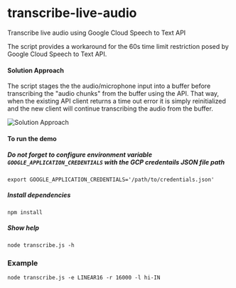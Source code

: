 # transcribe-live-audio
Transcribe live audio using Google Cloud Speech to Text API

The script provides a workaround for the 60s time limit restriction posed by Google Cloud Speech to Text API. 

#### Solution Approach
The script stages the the audio/microphone input into a buffer before transcribing the "audio chunks" from the buffer using the API. That way, when the existing API client returns a time out error it is simply reinitialized and the new client will continue transcribing the audio from the buffer. 

![Solution Approach](https://user-images.githubusercontent.com/20769938/44086324-cd92736e-9fd9-11e8-8f48-4165fcfeabe6.png)

#### To run the demo

##### Do not forget to configure environment variable `GOOGLE_APPLICATION_CREDENTIALS` with the GCP credentails JSON file path
```
export GOOGLE_APPLICATION_CREDENTIALS='/path/to/credentials.json'
```
##### Install dependencies
```
npm install 
```
##### Show help
```
node transcribe.js -h
```

### Example
```
node transcribe.js -e LINEAR16 -r 16000 -l hi-IN 
```
